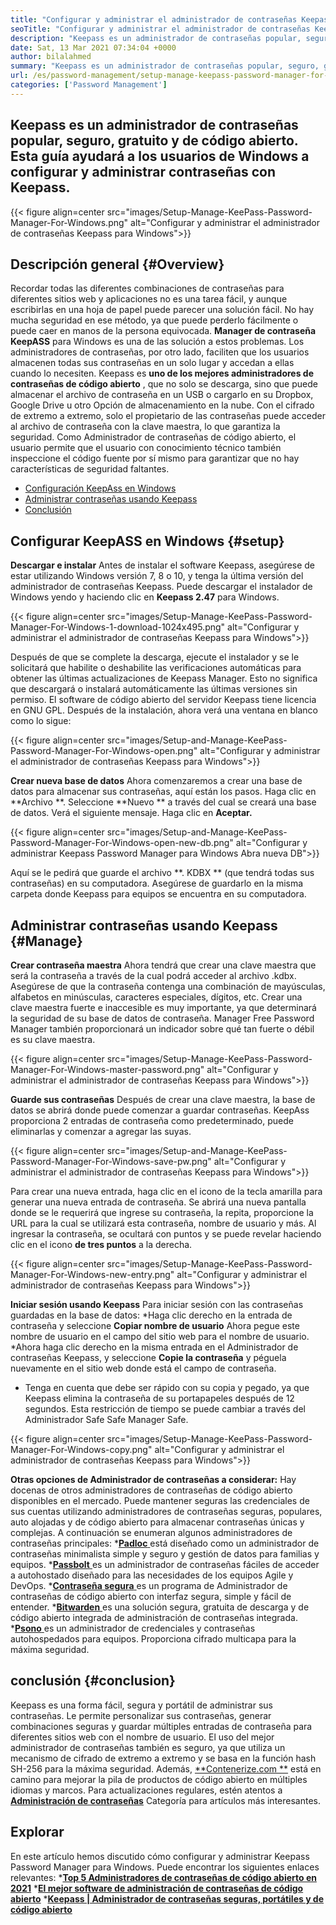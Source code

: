 ```yaml
---
title: "Configurar y administrar el administrador de contraseñas Keepass para Windows '" 
seoTitle: "Configurar y administrar el administrador de contraseñas Keepass para Windows" 
description: "Keepass es un administrador de contraseñas popular, seguro, gratuito y de código abierto. Esta guía ayudará a los usuarios de Windows a configurar y administrar contraseñas con Keepass." 
date: Sat, 13 Mar 2021 07:34:04 +0000
author: bilalahmed
summary: "Keepass es un administrador de contraseñas popular, seguro, gratuito y de código abierto. Esta guía ayudará a los usuarios de Windows a configurar y administrar contraseñas con Keepass." 
url: /es/password-management/setup-manage-keepass-password-manager-for-windows/
categories: ['Password Management']
---
```


## Keepass es un administrador de contraseñas popular, seguro, gratuito y de código abierto. Esta guía ayudará a los usuarios de Windows a configurar y administrar contraseñas con Keepass.

{{< figure align=center src="images/Setup-Manage-KeePass-Password-Manager-For-Windows.png" alt="Configurar y administrar el administrador de contraseñas Keepass para Windows">}}


## Descripción general   {#Overview}
Recordar todas las diferentes combinaciones de contraseñas para diferentes sitios web y aplicaciones no es una tarea fácil, y aunque escribirlas en una hoja de papel puede parecer una solución fácil. No hay mucha seguridad en ese método, ya que puede perderlo fácilmente o puede caer en manos de la persona equivocada. **Manager de contraseña KeepASS**  para Windows es una de las solución a estos problemas.
Los administradores de contraseñas, por otro lado, faciliten que los usuarios almacenen todas sus contraseñas en un solo lugar y accedan a ellas cuando lo necesiten. Keepass es **uno de los mejores administradores de contraseñas de código abierto** , que no solo se descarga, sino que puede almacenar el archivo de contraseña en un USB o cargarlo en su Dropbox, Google Drive u otro Opción de almacenamiento en la nube. Con el cifrado de extremo a extremo, solo el propietario de las contraseñas puede acceder al archivo de contraseña con la clave maestra, lo que garantiza la seguridad. Como Administrador de contraseñas de código abierto, el usuario permite que el usuario con conocimiento técnico también inspeccione el código fuente por sí mismo para garantizar que no hay características de seguridad faltantes.
  * [Configuración KeepAss en Windows][1]
  * [Administrar contraseñas usando Keepass][2]
  * [Conclusión][3]

## Configurar KeepASS en Windows   {#setup}
**Descargar e instalar** 
Antes de instalar el software Keepass, asegúrese de estar utilizando Windows versión 7, 8 o 10, y tenga la última versión del administrador de contraseñas Keepass. Puede descargar el instalador de Windows yendo y haciendo clic en **Keepass 2.47**  para Windows.

{{< figure align=center src="images/Setup-Manage-KeePass-Password-Manager-For-Windows-1-download-1024x495.png" alt="Configurar y administrar el administrador de contraseñas Keepass para Windows">}}

Después de que se complete la descarga, ejecute el instalador y se le solicitará que habilite o deshabilite las verificaciones automáticas para obtener las últimas actualizaciones de Keepass Manager. Esto no significa que descargará o instalará automáticamente las últimas versiones sin permiso. El software de código abierto del servidor Keepass tiene licencia en GNU GPL. Después de la instalación, ahora verá una ventana en blanco como lo sigue:

{{< figure align=center src="images/Setup-and-Manage-KeePass-Password-Manager-For-Windows-open.png" alt="Configurar y administrar el administrador de contraseñas Keepass para Windows">}}

**Crear nueva base de datos** 
Ahora comenzaremos a crear una base de datos para almacenar sus contraseñas, aquí están los pasos. Haga clic en **Archivo **. Seleccione  **Nuevo **  a través del cual se creará una base de datos. Verá el siguiente mensaje. Haga clic en  **Aceptar.**  

{{< figure align=center src="images/Setup-and-Manage-KeePass-Password-Manager-For-Windows-open-new-db.png" alt="Configurar y administrar Keepass Password Manager para Windows Abra nueva DB">}}

Aquí se le pedirá que guarde el archivo **. KDBX ** (que tendrá todas sus contraseñas) en su computadora. Asegúrese de guardarlo en la misma carpeta donde Keepass para equipos se encuentra en su computadora.

## Administrar contraseñas usando Keepass   {#Manage}
**Crear contraseña maestra** 
Ahora tendrá que crear una clave maestra que será la contraseña a través de la cual podrá acceder al archivo .kdbx. Asegúrese de que la contraseña contenga una combinación de mayúsculas, alfabetos en minúsculas, caracteres especiales, dígitos, etc. Crear una clave maestra fuerte e inaccesible es muy importante, ya que determinará la seguridad de su base de datos de contraseña. Manager Free Password Manager también proporcionará un indicador sobre qué tan fuerte o débil es su clave maestra.

{{< figure align=center src="images/Setup-Manage-KeePass-Password-Manager-For-Windows-master-password.png" alt="Configurar y administrar el administrador de contraseñas Keepass para Windows">}}

**Guarde sus contraseñas** 
Después de crear una clave maestra, la base de datos se abrirá donde puede comenzar a guardar contraseñas. KeepAss proporciona 2 entradas de contraseña como predeterminado, puede eliminarlas y comenzar a agregar las suyas.

{{< figure align=center src="images/Setup-and-Manage-KeePass-Password-Manager-For-Windows-save-pw.png" alt="Configurar y administrar el administrador de contraseñas Keepass para Windows">}}

Para crear una nueva entrada, haga clic en el icono de la tecla amarilla para generar una nueva entrada de contraseña. Se abrirá una nueva pantalla donde se le requerirá que ingrese su contraseña, la repita, proporcione la URL para la cual se utilizará esta contraseña, nombre de usuario y más. Al ingresar la contraseña, se ocultará con puntos y se puede revelar haciendo clic en el icono **de tres puntos**  a la derecha.

{{< figure align=center src="images/Setup-Manage-KeePass-Password-Manager-For-Windows-new-entry.png" alt="Configurar y administrar el administrador de contraseñas Keepass para Windows">}}

**Iniciar sesión usando Keepass** 
Para iniciar sesión con las contraseñas guardadas en la base de datos:
  *Haga clic derecho en la entrada de contraseña y seleccione **Copiar nombre de usuario**  Ahora pegue este nombre de usuario en el campo del sitio web para el nombre de usuario.
  *Ahora haga clic derecho en la misma entrada en el Administrador de contraseñas Keepass, y seleccione **Copie la contraseña**  y péguela nuevamente en el sitio web donde está el campo de contraseña.
  * Tenga en cuenta que debe ser rápido con su copia y pegado, ya que Keepass elimina la contraseña de su portapapeles después de 12 segundos. Esta restricción de tiempo se puede cambiar a través del Administrador Safe Safe Manager Safe.

{{< figure align=center src="images/Setup-Manage-KeePass-Password-Manager-For-Windows-copy.png" alt="Configurar y administrar el administrador de contraseñas Keepass para Windows">}}

**Otras opciones de Administrador de contraseñas a considerar:** 
Hay docenas de otros administradores de contraseñas de código abierto disponibles en el mercado. Puede mantener seguras las credenciales de sus cuentas utilizando administradores de contraseñas seguras, populares, auto alojadas y de código abierto para almacenar contraseñas únicas y complejas. A continuación se enumeran algunos administradores de contraseñas principales:
  *[**Padloc** ][4] está diseñado como un administrador de contraseñas minimalista simple y seguro y gestión de datos para familias y equipos.
  *[**Passbolt** ][5] es un administrador de contraseñas fáciles de acceder a autohostado diseñado para las necesidades de los equipos Agile y DevOps.
  *[**Contraseña segura** ][6] es un programa de Administrador de contraseñas de código abierto con interfaz segura, simple y fácil de entender.
  *[**Bitwarden** ][7] es una solución segura, gratuita de descarga y de código abierto integrada de administración de contraseñas integrada.
  *[**Psono** ][8] es un administrador de credenciales y contraseñas autohospedados para equipos. Proporciona cifrado multicapa para la máxima seguridad.

## conclusión   {#conclusion}
Keepass es una forma fácil, segura y portátil de administrar sus contraseñas. Le permite personalizar sus contraseñas, generar combinaciones seguras y guardar múltiples entradas de contraseña para diferentes sitios web con el nombre de usuario. El uso del mejor administrador de contraseñas también es seguro, ya que utiliza un mecanismo de cifrado de extremo a extremo y se basa en la función hash SH-256 para la máxima seguridad.
Además, [**Contenerize.com **][9] está en camino para mejorar la pila de productos de código abierto en múltiples idiomas y marcos. Para actualizaciones regulares, estén atentos a  **[Administración de contraseñas][10]**   Categoría para artículos más interesantes.

## Explorar
En este artículo hemos discutido cómo configurar y administrar Keepass Password Manager para Windows. Puede encontrar los siguientes enlaces relevantes:
  ***[Top 5 Administradores de contraseñas de código abierto en 2021][11]** 
  ***[El mejor software de administración de contraseñas de código abierto][12]** 
  ***[Keepass | Administrador de contraseñas seguras, portátiles y de código abierto][13]** 

  
[1]: https://blog.containerize.com/wp-admin/post.php?post=3863&action=edit#setup
[2]: https://blog.containerize.com/wp-admin/post.php?post=3863&action=edit#manage
[3]: https://blog.containerize.com/wp-admin/post.php?post=3863&action=edit#conclusion
[4]: https://padloc.app/
[5]: https://products.containerize.com/password-management/passbolt/
[6]: https://products.containerize.com/password-management/password-safe/
[7]: https://products.containerize.com/password-management/bitwarden/
[8]: https://products.containerize.com/password-management/psono/
[9]: https://www.containerize.com/
[10]: https://blog.containerize.com/category/password-management/
[11]: https://blog.containerize.com/password-management/top-5-open-source-password-managers-in-2021/
[12]: https://products.containerize.com/password-management/
[13]: https://products.containerize.com/password-management/keepass
